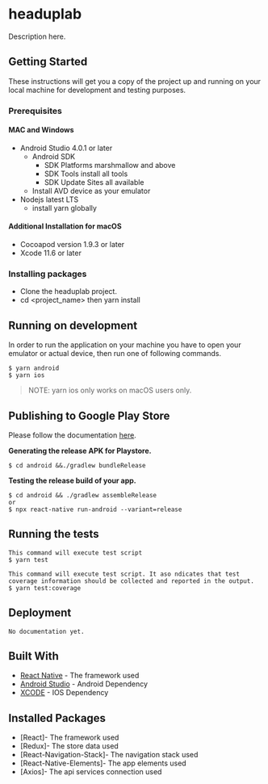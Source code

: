 # headuplab

Description here.

## Getting Started

These instructions will get you a copy of the project up and running on your local machine for development and testing purposes.

### Prerequisites

#### MAC and Windows

- Android Studio 4.0.1 or later
  - Android SDK
    - SDK Platforms marshmallow and above
    - SDK Tools install all tools
    - SDK Update Sites all available
  - Install AVD device as your emulator
- Nodejs latest LTS
  - install yarn globally

#### Additional Installation for macOS

- Cocoapod version 1.9.3 or later
- Xcode 11.6 or later

### Installing packages

- Clone the headuplab project.
- cd <project_name> then yarn install

## Running on development

In order to run the application on your machine you have to open your emulator or actual device, then run one of following commands.

```
$ yarn android
$ yarn ios
```

> NOTE: yarn ios only works on macOS users only.

## Publishing to Google Play Store

Please follow the documentation [here](https://reactnative.dev/docs/signed-apk-android).

**Generating the release APK for Playstore.**

```
$ cd android &&./gradlew bundleRelease
```

**Testing the release build of your app.**

```
$ cd android && ./gradlew assembleRelease
or
$ npx react-native run-android --variant=release
```

## Running the tests

```
This command will execute test script
$ yarn test
```

```
This command will execute test script. It aso ndicates that test coverage information should be collected and reported in the output.
$ yarn test:coverage
```

## Deployment

    No documentation yet.

## Built With

- [React Native](https://reactnative.dev/) - The framework used
- [Android Studio](https://developer.android.com/) - Android Dependency
- [XCODE](https://developer.apple.com/xcode/) - IOS Dependency

## Installed Packages

- [React]- The framework used
- [Redux]- The store data used
- [React-Navigation-Stack]- The navigation stack used
- [React-Native-Elements]- The app elements used
- [Axios]- The api services connection used
